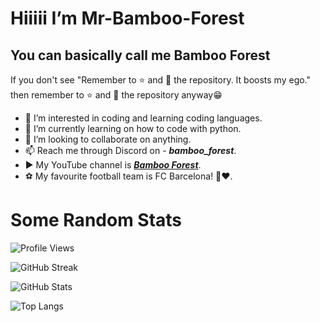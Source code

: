 # Hiiiii I’m Mr-Bamboo-Forest  

## You can basically call me Bamboo Forest

If you don't see "Remember to ⭐ and 👀 the repository. It boosts my ego." then remember to  ⭐ and 👀 the repository anyway😁

- 👀 I’m interested in coding and learning coding languages.
- 🌱 I’m currently learning on how to code with python.
- 💞️ I’m looking to collaborate on anything. 
- 📫 Reach me through Discord on - ***bamboo_forest***. 
- ▶️ My YouTube channel is ***[Bamboo Forest](https://www.youtube.com/@-BambooForest-)***.
- ⚽ My favourite football team is FC Barcelona! 💙❤️. 

# Some Random Stats 

![Profile Views](https://komarev.com/ghpvc/?username=Mr-Bamboo-Forest&label=MY+PROFILE+VIEWS&color=blue)

![GitHub Streak](http://github-readme-streak-stats.herokuapp.com?user=Mr-Bamboo-Forest&count_private=true&theme=dark)

![GitHub Stats](https://github-readme-stats.vercel.app/api?username=Mr-Bamboo-Forest&theme=dark&count_private=true&hide=contribs&show_icons=true)

![Top Langs](https://github-readme-stats.vercel.app/api/top-langs/?username=Mr-Bamboo-Forest&count_private=true&layout=compact&theme=vision-friendly-dark&langs_count=10)

